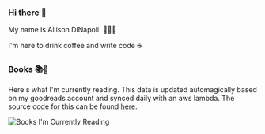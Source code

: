 ### Hi there 🦆

My name is Allison DiNapoli. 👩🏼‍💻

I'm here to drink coffee and write code ☕️

### Books 📚📖 

Here's what I'm currently reading. This data is updated automagically based on my goodreads account and synced daily with an aws lambda. The source code for this can be found [here](https://github.com/allison-dinapoli/book-to-svg).

![Books I'm Currently Reading](https://book-to-svg.s3-us-west-2.amazonaws.com/books.svg?)


<!--
**allison-dinapoli/allison-dinapoli** is a ✨ _special_ ✨ repository because its `README.md` (this file) appears on your GitHub profile.

Here are some ideas to get you started:

- 🔭 I’m currently working on ...
- 🌱 I’m currently learning ...
- 👯 I’m looking to collaborate on ...
- 🤔 I’m looking for help with ...
- 💬 Ask me about ...
- 📫 How to reach me: ...
- 😄 Pronouns: ...
- ⚡ Fun fact: ...
-->
